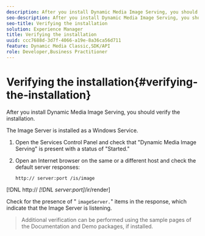 ```yaml
---
description: After you install Dynamic Media Image Serving, you should verify the installation.
seo-description: After you install Dynamic Media Image Serving, you should verify the installation.
seo-title: Verifying the installation
solution: Experience Manager
title: Verifying the installation
uuid: ccc7688d-3d7f-4066-a19e-8a36ca56d711
feature: Dynamic Media Classic,SDK/API
role: Developer,Business Practitioner
---
```


# Verifying the installation{#verifying-the-installation}

After you install Dynamic Media Image Serving, you should verify the installation.

 The Image Server is installed as a Windows Service. 

1. Open the Services Control Panel and check that "Dynamic Media Image Serving" is present with a status of "Started."
1. Open an Internet browser on the same or a different host and check the default server responses:

   `http:// server:port /is/image`

[!DNL  http:// *[!DNL server:port]*/ir/render]

   Check for the presence of " `imageServer.`" items in the response, which indicate that the Image Server is listening. 
>Additional verification can be performed using the sample pages of the Documentation and Demo packages, if installed. 

